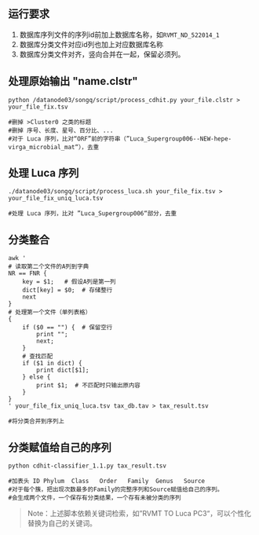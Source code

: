 ## 运行要求
1. 数据库序列文件的序列id前加上数据库名称，如`RVMT_ND_522014_1`
2. 数据库分类文件对应id列也加上对应数据库名称
3. 数据库分类文件对齐，竖向合并在一起，保留必须列。
## 处理原始输出 "name.clstr"
```shell
python /datanode03/songq/script/process_cdhit.py your_file.clstr > your_file_fix.tsv

#删掉 >Cluster0 之类的标题
#删掉 序号、长度、星号、百分比、...
#对于 Luca 序列，比对“ORF”前的字符串（”Luca_Supergroup006--NEW-hepe-virga_microbial_mat“），去重
```
## 处理 Luca 序列
```shell
./datanode03/songq/script/process_luca.sh your_file_fix.tsv > your_file_fix_uniq_luca.tsv

#处理 Luca 序列，比对 ”Luca_Supergroup006“部分，去重
```
## 分类整合
```shell
awk '
# 读取第二个文件的A列到字典
NR == FNR { 
    key = $1;   # 假设A列是第一列
    dict[key] = $0;  # 存储整行
    next
} 
# 处理第一个文件（单列表格）
{
    if ($0 == "") {  # 保留空行
        print "";
        next;
    }
    # 查找匹配
    if ($1 in dict) {
        print dict[$1];
    } else {
        print $1;  # 不匹配时只输出原内容
    }
}
' your_file_fix_uniq_luca.tsv tax_db.tav > tax_result.tsv

#将分类合并到序列上
```
## 分类赋值给自己的序列
```shell
python cdhit-classifier_1.1.py tax_result.tsv

#加表头 ID	Phylum	Class	Order	Family	Genus	Source
#对于每个簇，把出现次数最多的Family的完整序列和Source赋值给自己的序列。
#会生成两个文件，一个保存有分类结果，一个存有未被分类的序列
```
>Note：上述脚本依赖关键词检索，如”RVMT TO Luca PC3“，可以个性化替换为自己的关键词。

